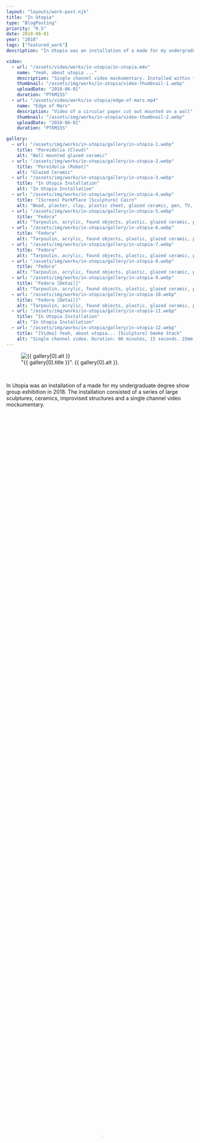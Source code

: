 ```yaml
---
layout: "layouts/work-post.njk"
title: "In Utopia"
type: "BlogPosting"
priority: "0.5"
date: 2018-06-01
year: "2018"
tags: ["featured_work"]
description: "In Utopia was an installation of a made for my undergraduate degree show group exhibition in 2018. The installation consisted of a series of large sculptures, ceramics, improvised structures and a single channel video mockumentary."

video:
  - url: "/assets/video/works/in-utopia/in-utopia.m4v"
    name: "Yeah, about utopia ..."
    description: "Single channel video mockumentary. Installed within the sculpture 'Smoke Stack': 25mm steel square tube & 3D printed SLS plastic"
    thumbnail: "/assets/img/works/in-utopia/video-thumbnail-1.webp"
    uploadDate: "2018-06-01"
    duration: "PT6M15S"
  - url: "/assets/video/works/in-utopia/edge-of-mars.mp4"
    name: "Edge of Mars"
    description: "Video of a circular paper cut out mounted on a wall"
    thumbnail: "/assets/img/works/in-utopia/video-thumbnail-2.webp"
    uploadDate: "2018-06-01"
    duration: "PT6M15S"

gallery:
  - url: "/assets/img/works/in-utopia/gallery/in-utopia-1.webp"
    title: "Pareidolia (Cloud)"
    alt: "Wall mounted glazed ceramic"
  - url: "/assets/img/works/in-utopia/gallery/in-utopia-2.webp"
    title: "Pareidolia (Robot)"
    alt: "Glazed Ceramic"
  - url: "/assets/img/works/in-utopia/gallery/in-utopia-3.webp"
    title: "In Utopia Installation"
    alt: "In Utopia Installation"
  - url: "/assets/img/works/in-utopia/gallery/in-utopia-4.webp"
    title: "[Screen] ParkPlace [Sculpture] Cairn"
    alt: "Wood, plaster, clay, plastic sheet, glazed ceramic, pen, TV, metal off-cuts, still image"
  - url: "/assets/img/works/in-utopia/gallery/in-utopia-5.webp"
    title: "Fedora"
    alt: "Tarpoulin, acrylic, found objects, plastic, glazed ceramic, plaster, unfired clay, 25mm steel square-tube, 3D printed SLS plastic"
  - url: "/assets/img/works/in-utopia/gallery/in-utopia-6.webp"
    title: "Fedora"
    alt: "Tarpoulin, acrylic, found objects, plastic, glazed ceramic, plaster, unfired clay, 25mm steel square-tube, 3D printed SLS plastic"
  - url: "/assets/img/works/in-utopia/gallery/in-utopia-7.webp"
    title: "Fedora"
    alt: "Tarpoulin, acrylic, found objects, plastic, glazed ceramic, plaster, unfired clay, 25mm steel square-tube, 3D printed SLS plastic"
  - url: "/assets/img/works/in-utopia/gallery/in-utopia-8.webp"
    title: "Fedora"
    alt: "Tarpoulin, acrylic, found objects, plastic, glazed ceramic, plaster, unfired clay, 25mm steel square-tube, 3D printed SLS plastic"
  - url: "/assets/img/works/in-utopia/gallery/in-utopia-9.webp"
    title: "Fedora [Detail]"
    alt: "Tarpoulin, acrylic, found objects, plastic, glazed ceramic, plaster, unfired clay, 25mm steel square-tube, 3D printed SLS plastic"
  - url: "/assets/img/works/in-utopia/gallery/in-utopia-10.webp"
    title: "Fedora [Detail]"
    alt: "Tarpoulin, acrylic, found objects, plastic, glazed ceramic, plaster, unfired clay, 25mm steel square-tube, 3D printed SLS plastic"
  - url: "/assets/img/works/in-utopia/gallery/in-utopia-11.webp"
    title: "In Utopia Installation"
    alt: "In Utopia Installation"
  - url: "/assets/img/works/in-utopia/gallery/in-utopia-12.webp"
    title: "[Video] Yeah, about utopia... [Sculpture] Smoke Stack"
    alt: "Single channel video. Duration: 06 minutes, 15 seconds. 25mm steel square-tube, TV, 3D printed SLS plastic, headphones"
---
```


<figure class="main-article__figure">
    <img src="{{ gallery[0].url  }}" alt="{{ gallery[0].alt }}" title="{{ gallery[0].title }}">
        <figcaption>
            "{{ gallery[0].title }}". {{ gallery[0].alt }}.
        </figcaption>
</figure>

<br>

<p class="indent">In Utopia was an installation of a made for my undergraduate degree show group exhibition in 2018. The installation consisted of a series of large sculptures, ceramics, improvised structures and a single channel video mockumentary.</p>

<br>
<br>

<video width="100%" height="100%" controls controlsList="nodownload" poster="{{ video[0].thumbnail }}">
    <source src="{{ video[0].url }}" type="video/mp4">
    Your browser does not support the video tag.
</video>
<figcaption>
    "{{ video[0].name }}". {{ video[0].description }}.
</figcaption>

<br>

<p class="indent">text here</p>

<br>
<br>

<video width="50%" height="100%" controls controlsList="nodownload" poster="{{ video[1].thumbnail }}">
    <source src="{{ video[1].url }}" type="video/mp4">
    Your browser does not support the video tag.
</video>
<figcaption>
    "{{ video[1].name }}". {{ video[1].description }}.
</figcaption>

<br>

<p>text here</p>

<br>
<br>